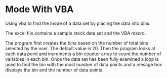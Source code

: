 # Mode With VBA
Using vba to find the mode of a data set by placing the data into bins.

The excel file contains a sample stock data set and the VBA macro.

The program first creates the bins based on the number of total bins selected by the user. The default value is 20. Then the program looks at each data point and increments a bin counter array to count the number of variables in each bin. Once the data set has been fully examined a loop is used to find the bin with the most number of data points and a mesage box displays the bin and the number of data points.

